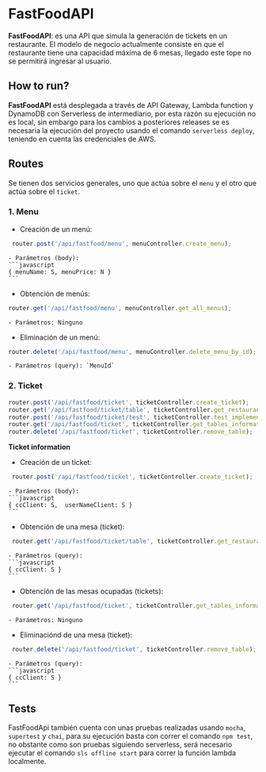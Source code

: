 # FastFoodAPI

__FastFoodAPI__: es una API que simula la generación de tickets en un restaurante. El modelo de negocio actualmente consiste en que el restaurante tiene una capacidad máxima de 6 mesas, llegado este tope no se permitirá ingresar al usuario. 

## How to run?

**FastFoodAPI** está desplegada a través de API Gateway, Lambda function y DynamoDB con Serverless de intermediario, por esta razón su ejecución no es local, sin embargo para los cambios a posteriores releases se es necesaria la ejecución del proyecto usando el comando `serverless deploy`, teniendo en cuenta las credenciales de AWS.

## Routes
Se tienen dos servicios generales, uno que actúa sobre el `menu` y el otro que actúa sobre el `ticket`.

### 1. Menu

- Creación de un menú: 
```javascript
 router.post('/api/fastfood/menu', menuController.create_menu);
```
    - Parámetros (body): 
    ```javascript 
    { menuName: S, menuPrice: N }
    ```

- Obtención de menús: 
```javascript 
router.get('/api/fastfood/menu', menuController.get_all_menus);
```
    - Parámetros: Ninguno

- Eliminación de un menú: 
```javascript 
router.delete('/api/fastfood/menu', menuController.delete_menu_by_id);
```
    - Parámetros (query): `MenuId`

### 2. Ticket

```javascript
router.post('/api/fastfood/ticket', ticketController.create_ticket);
router.get('/api/fastfood/ticket/table', ticketController.get_restaurant_table);
router.post('/api/fastfood/ticket/test', ticketController.test_implementation);
router.get('/api/fastfood/ticket', ticketController.get_tables_information)
router.delete('/api/fastfood/ticket', ticketController.remove_table);
```

__Ticket information__

- Creación de un ticket: 
```javascript
 router.post('/api/fastfood/ticket', ticketController.create_ticket); 
 ```
    - Parámetros (body): 
    ```javascript 
    { ccClient: S,  userNameClient: S }
    ```

- Obtención de una mesa (ticket): 
```javascript
 router.get('/api/fastfood/ticket/table', ticketController.get_restaurant_table); 
 ```
    - Parámetros (query): 
    ```javascript 
    { ccClient: S }
    ```

- Obtención de las mesas ocupadas (tickets): 
```javascript
 router.get('/api/fastfood/ticket', ticketController.get_tables_information)
 ```
    - Parámetros: Ninguno
    
- Eliminaciónd de una mesa (ticket): 
```javascript
 router.delete('/api/fastfood/ticket', ticketController.remove_table);
 ```
    - Parámetros (query): 
    ```javascript 
    { ccClient: S }
    ```

## Tests

FastFoodApi también cuenta con unas pruebas realizadas usando `mocha`, `supertest` y `chai`, para su ejecución basta con correr el comando `npm test`, no obstante como son pruebas siguiendo serverless, será necesario ejecutar el comando `sls offline start` para correr la función lambda localmente. 
